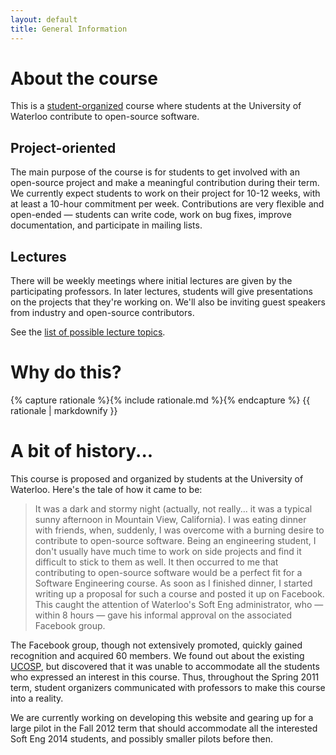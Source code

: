 ```yaml
---
layout: default
title: General Information
---
```


<h1 id='about-the-course'>About the course</h1>

This is a [student-organized](#history) course where students at the University of Waterloo contribute to open-source software.

## Project-oriented
The main purpose of the course is for students to get involved with an open-source project and make a meaningful contribution during their term. We currently expect students to work on their project for 10-12 weeks, with at least a 10-hour commitment per week. Contributions are very flexible and open-ended &mdash; students can write code, work on bug fixes, improve documentation, and participate in mailing lists.

## Lectures
There will be weekly meetings where initial lectures are given by the participating professors. In later lectures, students will give presentations on the projects that they're working on. We'll also be inviting guest speakers from industry and open-source contributors.

See the [list of possible lecture topics](/course-information#lecture-topics).

<!--
## Evaluation
At the beginning of the course, students will outline their objectives and set their own deadlines. This will be used as a basis for grading. Since each project will vary and expected student contributions may vary as well, the marking scheme should vary accordingly.

Depending on the student's situation, evaluation may come from the following sources:

- Source control commit logs and diff
- Weekly snippets, email/newsgroup communications
- Mentor evaluation
- Peer evaluations (for team projects)

Students will submit the information above with their final report, which has the main goals of summarizing their interactions with the community and whether their contributions have met the goals they set out.
-->


<h1 id='rationale'>Why do this?</h1>

{% capture rationale %}{% include rationale.md %}{% endcapture %}
{{ rationale | markdownify }}


<!--# How do I enroll?-->
<!--TODO-->
<!--- Project and mentor search-->
  <!--- Students can find their own projects and mentors-->
  <!--- There are OSS projects looking for student contribution. See Google Summer of Code (2011 list) and UCOSP-->
  <!--- Students can also select from a list of projects curated by the lead professor-->
  <!--- Lead professor can assist students in searching for projects and mentors-->
  <!--- We will provide an information page or website that students can reference when applying to projects-->
  <!--- Students should have their project selected before enrolling in the course-->
  <!--- lots of projects on GitHub-->

<!--# Pilot-->
<!--TODO-->
<!--For the pilot, instead of having a centralized, 1 professor to many students model, we will have a distributed many profs to many students model. In this way, we can have a low student-professor ratio and make the course scalable, even if professors do not get teaching credit. This is a necessity now because of the lack of teaching resources in the ECE department, making it difficult for ECE to grant professors teaching credit-->

<!--- two different possibilities-->
<!--- here we describe the other distributed model... multiple profs rotate together-->

<h1 id="history">A bit of history...</h1>
This course is proposed and organized by students at the University of Waterloo. Here's the tale of how it came to be:

> It was a dark and stormy night (actually, not really... it was a typical sunny afternoon in Mountain View, California). I was eating dinner with friends, when, suddenly, I was overcome with a burning desire to contribute to open-source software. Being an engineering student, I don't usually have much time to work on side projects and find it difficult to stick to them as well. It then occurred to me that contributing to open-source software would be a perfect fit for a Software Engineering course. As soon as I finished dinner, I started writing up a proposal for such a course and posted it up on Facebook. This caught the attention of Waterloo's Soft Eng administrator, who &mdash; within 8 hours &mdash; gave his informal approval on the associated Facebook group.

The Facebook group, though not extensively promoted, quickly gained recognition and acquired 60 members. We found out about the existing [UCOSP](http://ucosp.ca), but discovered that it was unable to accommodate all the students who expressed an interest in this course. Thus, throughout the Spring 2011 term, student organizers communicated with professors to make this course into a reality.

We are currently working on developing this website and gearing up for a large pilot in the Fall 2012 term that should accommodate all the interested Soft Eng 2014 students, and possibly smaller pilots before then.

<!--
# TODO

- how to enroll?
- how to find projects?
- info about pilot: the distributed many profs to many students model

Links below

We have a [Facebook group](http://www.facebook.com/home.php?sk=group_143736372360110&ap=1).

[Original Proposal (Google Doc)](https://docs.google.com/document/d/1yTSIiCd9qjUNOalFboaW_WIGG-UCvn6pQxSKWUgGP18/edit?authkey=CJmR97UH&hl=en_US&authkey=CJmR97UH)
-->
